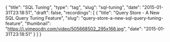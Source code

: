 {
  "title": "SQL Tuning",
  "type": "tag",
  "slug": "sql-tuning",
  "date": "2015-01-31T23:18:51",
  "draft": false,
  "recordings": [
    {
      "title": "Query Store - A New SQL Query Tuning Feature",
      "slug": "query-store-a-new-sql-query-tuning-feature",
      "thumbnail": "https://i.vimeocdn.com/video/505668502_295x166.jpg",
      "date": "2015-01-31T23:18:51"
    }
  ]
}